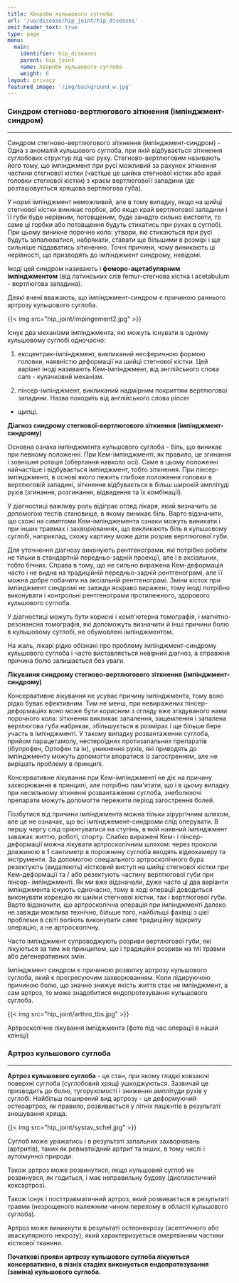 ```yaml
---
title: Хвороби кульшового суглоба
url: '/ua/disease/hip_joint/hip_diseases'
omit_header_text: true
type: page
menu:
  main:
    identifier: hip_diseases
    parent: hip_joint
    name: Хвороби кульшового суглоба
    weight: 6
layout: privacy
featured_image: '/img/background_w.jpg'
---
```


### Синдром стегново-вертлюгового зіткнення (імпінджмент-синдром) 
****

Синдром стегново-вертлюгового зіткнення (імпінджмент-синдром) - Одна з аномалій кульшового суглоба, при якій
відбувається зіткнення суглобових структур під час руху. Стегново-вертлюговим називають його тому, що імпінджмент при
русі можливий за рахунок зіткнення частини стегнової кістки (частіше це шийка стегнової кістки або край головки
стегнової кістки) з краєм вертлюговоїї западини (де розташовується хрящова вертлюгова губа).

У нормі імпінджмент неможливий, але в тому випадку, якщо на шийці стегнової кістки виникає горбок, або якщо край
вертлюгової западини і її губи буде нерівним, потовщеним, буде занадто сильно вистояти, то саме ці горбки або потовщення
будуть стикатись при рухах в суглобі. При цьому виникне порочне коло: утвори, які стикаються при русі будуть
запалюватися, набрякати, ставати ще більшими в розмірі і ще сильніше піддаватись зіткненню. Точні причини, чому
виникають ці нерівності, що призводять до імпінджмент синдрому, невідомі.

Іноді цей синдром називають і **феморо-ацетабулярним імпінджментом** (від латинських слів femur-стегнова кістка і
acetabulum - вертлюгова западина).

Деякі вчені вважають, що імпінджмент-синдром є причиною раннього артрозу кульшового суглоба.

{{< img src="hip_joint/impingement2.jpg" >}}

Існує два механізми імпінджмента, які можуть існувати в одному кульшовому суглобі одночасно:

1) ексцентрик-імпінджмент, викликаний несферичною формою головки, наявністю деформації на шийці стегнової кістки. Цей
варіант іноді називають Кем-імпінджмент, від англійського слова cam - кулачковий механізм.

2) пінсер-імпінджмент, викликаний надмірним покриттям вертлюгової западини. Назва походить від англійського слова pincer
- щипці.

**Діагноз синдрому стегнової-вертлюгового зіткнення (імпінджмент-синдрому)**

Основна ознака імпінджмента кульшового суглоба - біль, що виникає при певному положенні. При Кем-імпінджменті, як
правило, це згинання і зовнішня ротація (обертання навколо осі). Саме в цьому положенні найчастіше і відбувається
імпінджмент, тобто зіткнення. При пінсер-імпінджменті, в основі якого лежить глибоке положення головки в вертлюговій
западині, зіткнення відбувається в більш широкій амплітуді рухів (згинання, розгинання, відведення та їх комбінації).

У діагностиці важливу роль відіграє огляд лікаря, який визначить за допомогою тестів становище, в якому виникає біль.
Варто відзначити, що схожі на симптоми Кем-імпінджемента ознаки можуть виникати і при інших травмах і захворюваннях, що
викликають біль в кульшовому суглобі, наприклад, схожу картину може дати розрив вертлюгової губи.

Для уточнення діагнозу виконують рентгенограми, які потрібно робити не тільки в стандартній передньо-задній проекції,
але і в аксіальних, тобто бічних. Справа в тому, що не сильно виражена Кем-деформація часто і не видна на традиційній
передньо-задній рентгенограмі, але її можна добре побачити на аксіальній рентгенограмі. Зміни кісток при імпінджмент
синдромі не завжди яскраво виражені, тому іноді потрібно виконувати і контрольні рентгенограми протилежного, здорового
кульшового суглоба.

У діагностиці можуть бути корисні і комп'ютерна томографія, і магнітно-резонансна томографія, які допоможуть визначити й
інші причини болю в кульшовому суглобі, не обумовлені імпінджментом.

На жаль, лікарі рідко обізнані про проблему імпінджмент-синдрому кульшового суглоба і часто виставляється невірний
діагноз, а справжня причина болю залишається без уваги.

**Лікування синдрому стегново-вертлюгового зіткнення (імпінджмент-синдрому)**

Консервативне лікування не усуває причину імпінджмента, тому воно рідко буває ефективним. Тим не менш, при невиражених
пінсер-деформаціях воно може бути корисним з огляду вже згадуваного нами порочного кола: зіткнення викликає запалення,
защемлення і запалена вертлюгова губа набрякає, збільшується в розмірах і ще більше бере участь в імпінджменті. У такому
випадку розвантаження суглоба, прийом парацетамолу, нестероїдних протизапальних препаратів (ібупрофен, Ортофен та ін),
уникнення рухів, які приводять до імпінджменту можуть допомогти впоратися із загостренням, але не вирішать проблему в
принципі.

Консервативне лікування при Кем-імпінджменті не діє на причину захворювання в принципі, але потрібно пам'ятати, що і в
цьому випадку при несильному зіткненні розвантаження суглоба, знеболюючі препарати можуть допомогти пережити період
загострення болей.

Позбутися від причини імпінджмента можна тільки хірургічним шляхом, але це не означає, що всі імпінджемент-синдроми слід
оперувати. В першу чергу слід орієнтуватися на ступінь, в якій наявний імпінджмент заважає життю, роботі, спорту. Слабко
виражені Кем- і пінсер-деформації можна лікувати артроскопічним шляхом: через проколи довжиною в 1 сантиметр в порожнину
суглоба вводять відеокамеру та інструменти. За допомогою спеціального артроскопічного бура резектують (видаляють)
кістковий виступ на шийці стегнової кістки при Кем-деформації та / або резектують частину вертлюгової губи при пінсер-
імпінджменті. Як ми вже відзначали, дуже часто ці два варіанти імпінджмента існують одночасно, тому в ході операції
доводиться виконувати корекцію як шийки стегнової кістки, так і вертлюгової губи. Варто відзначити, що артроскопічна
операція при імпінджменті далеко не завжди можлива технічно, більше того, найбільші фахівці з цієї проблеми в світі
воліють виконувати саме традиційну відкриту операцію, а не артроскопічну.

Часто імпінджмент супроводжують розриви вертлюгової губи, які лікуються за тим же принципом, що і традиційні розриви на
тлі травми або дегенеративних змін.

Імпінджмент синдром є причиною розвитку артрозу кульшового суглоба, який є прогресуючим захворюванням. Коли лідируючою
причиною болю, що значно знижує якість життя стає не імпінджмент, а сам артроз, то може знадобитися ендопротезування
кульшового суглоба.

{{< img src="hip_joint/arthro_tbs.jpg" >}}

Артроскопічне лікування імпіджмента (фото під час операції в нашій клініці)

### Артроз кульшового суглоба 
****

**Артроз кульшового суглоба** - це стан, при якому гладкі ковзаючі поверхні суглоба (суглобовий хрящ) ушкоджуються.
Зазвичай це призводить до болю, тугорухомості і зниження амплітуди рухів у суглобі. Найбільш поширений вид артрозу - це
деформуючий остеоартроз, як правило, розвивається у літніх пацієнтів в результаті зношування хряща.

{{< img src="hip_joint/systav_schel.jpg" >}}

Суглоб може уражатись і в результаті запальних захворювань (артритів), таких як ревматоїдний артрит та інших, в тому
числі і аутоімунної природи.

Також артроз може розвинутися, якщо кульшовий суглоб не розвинувся, як годиться, і має неправильну будову (диспластичний
коксартроз).

Також існує і посттравматичний артроз, який розвивається в результаті травми (незрощеного належним чином перелому в
області кульшового суглоба).

Артроз може виникнути в результаті остеонекрозу (асептичного або аваскулярного некрозу), який характеризується
омертвінням частини кісткової тканини.

**Початкові прояви артрозу кульшового суглоба лікуються консервативно, в пізніх стадіях виконується ендопротезування
(заміна) кульшового суглоба.** 
